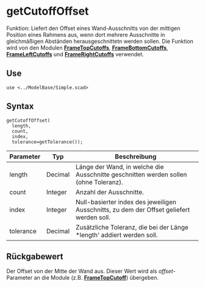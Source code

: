# getCutoffOffset

Funktion: Liefert den Offset eines Wand-Ausschnitts von der mittigen Position eines Rahmens aus, wenn dort mehrere Ausschnitte in gleichmäßigen Abständen herausgeschnittetn werden sollen. Die Funktion wird von den Modulen [__FrameTopCutoffs__](FrameTopCutoffs.md), [__FrameBottomCutoffs__](FrameBottomCutoffs.md), [__FrameLeftCutoffs__](FrameLeftCutoffs.md) und [__FrameRightCutoffs__](FrameRightCutoffs.md) verwendet.

## Use
```
use <../ModelBase/Simple.scad>
```

## Syntax
```
getCutoffOffset(
  length, 
  count, 
  index, 
  tolerance=getTolerance());
```

| Parameter | Typ | Beschreibung |
| ------ | ------ | ------ |
| length | Decimal | Länge der Wand, in welche die Ausschnitte geschnitten werden sollen (ohne Toleranz). |
| count | Integer | Anzahl der Ausschnitte. |
| index | Integer | Null-basierter index des jeweiligen Ausschnitts, zu dem der Offset geliefert werden soll. |
| tolerance | Decimal | Zusätzliche Toleranz, die bei der Länge *length' addiert werden soll. |

## Rückgabewert
Der Offset von der Mitte der Wand aus. Dieser Wert wird als *offset*-Parameter an die Module (z.B. [__FrameTopCutoff__](FrameCutoff.md)) übergeben.
